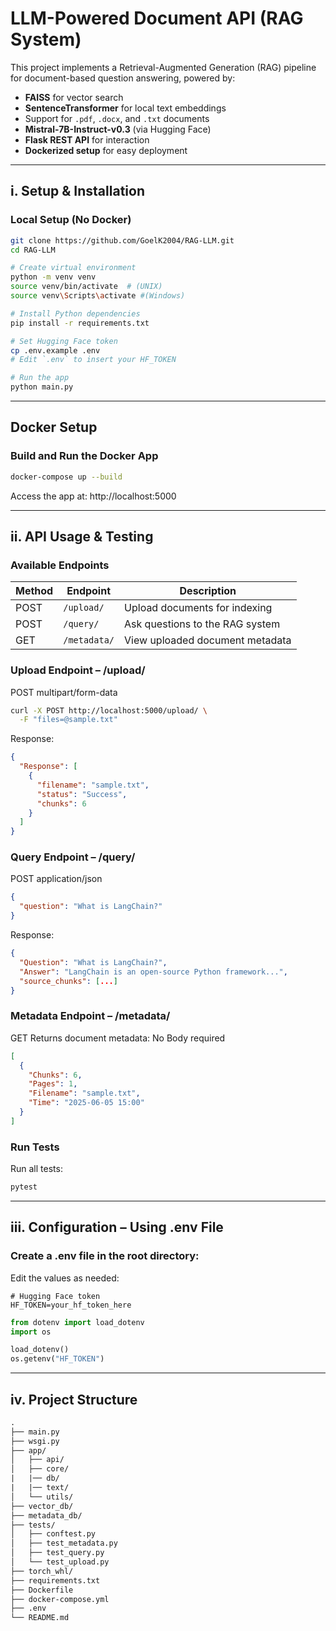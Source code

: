 # LLM-Powered Document API (RAG System)

This project implements a Retrieval-Augmented Generation (RAG) pipeline for document-based question answering, powered by:

- **FAISS** for vector search
- **SentenceTransformer** for local text embeddings
- Support for `.pdf`, `.docx`, and `.txt` documents
- **Mistral-7B-Instruct-v0.3** (via Hugging Face)
- **Flask REST API** for interaction
- **Dockerized setup** for easy deployment

---

## i. Setup & Installation

### Local Setup (No Docker)

```bash
git clone https://github.com/GoelK2004/RAG-LLM.git
cd RAG-LLM

# Create virtual environment
python -m venv venv
source venv/bin/activate  # (UNIX)
source venv\Scripts\activate #(Windows)

# Install Python dependencies
pip install -r requirements.txt

# Set Hugging Face token
cp .env.example .env
# Edit `.env` to insert your HF_TOKEN

# Run the app
python main.py
```

---

## Docker Setup

### Build and Run the Docker App

```bash
docker-compose up --build
```
Access the app at: http://localhost:5000

---

## ii. API Usage & Testing

### Available Endpoints

| Method | Endpoint            | Description                     |
|--------|---------------------|---------------------------------|
|POST 	 |	``` /upload/ ```   | Upload documents for indexing   |
|POST 	 |	``` /query/ ```    | Ask questions to the RAG system |
|GET  	 |	``` /metadata/ ``` | View uploaded document metadata |

### Upload Endpoint – /upload/
POST multipart/form-data

```bash
curl -X POST http://localhost:5000/upload/ \
  -F "files=@sample.txt"
```

Response:
```json
{
  "Response": [
    {
      "filename": "sample.txt",
      "status": "Success",
      "chunks": 6
    }
  ]
}
```

### Query Endpoint – /query/
POST application/json

```json
{
  "question": "What is LangChain?"
}
```

Response:
```json
{
  "Question": "What is LangChain?",
  "Answer": "LangChain is an open-source Python framework...",
  "source_chunks": [...]
}
```

### Metadata Endpoint – /metadata/
GET Returns document metadata:
No Body required

```json
[
  {
    "Chunks": 6,
    "Pages": 1,
    "Filename": "sample.txt",
    "Time": "2025-06-05 15:00"
  }
]
```

### Run Tests
Run all tests:

```bash
pytest
```
---

## iii. Configuration – Using .env File

### Create a .env file in the root directory:
Edit the values as needed:

```env
# Hugging Face token
HF_TOKEN=your_hf_token_here
```

```python
from dotenv import load_dotenv
import os

load_dotenv()
os.getenv("HF_TOKEN")
```

---

## iv. Project Structure

```graphql
.
├── main.py
├── wsgi.py
├── app/
│   ├── api/
│   ├── core/
|   |── db/
|   |── text/
│   └── utils/
├── vector_db/
├── metadata_db/
├── tests/
│   ├── conftest.py
│   ├── test_metadata.py
│   ├── test_query.py
│   └── test_upload.py
├── torch_whl/
├── requirements.txt
├── Dockerfile
├── docker-compose.yml
├── .env
└── README.md
```
